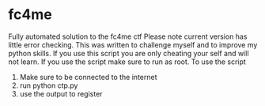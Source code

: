 # fc4me
Fully automated solution to the fc4me ctf
Please note current version has little error checking. This was written to challenge myself and to improve my python skills.
If you use this script you are only cheating your self  and will not learn. 
If you use the script make sure to run as root.
To use the script
1. Make sure to be connected to the internet
2. run python ctp.py
3. use the output to register
